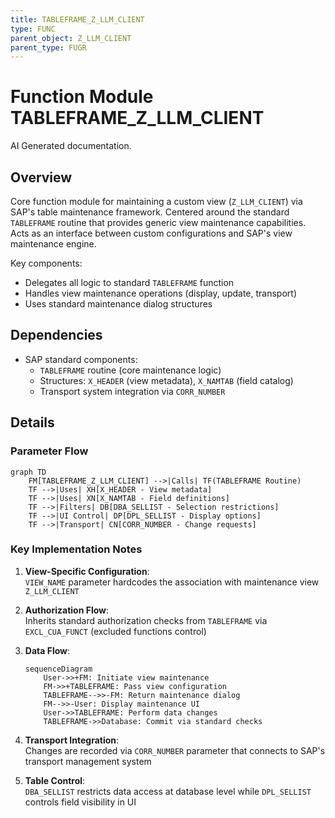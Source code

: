```yaml
---
title: TABLEFRAME_Z_LLM_CLIENT
type: FUNC
parent_object: Z_LLM_CLIENT
parent_type: FUGR
---
```


# Function Module TABLEFRAME_Z_LLM_CLIENT

AI Generated documentation.

## Overview  

Core function module for maintaining a custom view (`Z_LLM_CLIENT`) via SAP's table maintenance framework. Centered around the standard `TABLEFRAME` routine that provides generic view maintenance capabilities. Acts as an interface between custom configurations and SAP's view maintenance engine.

Key components:

- Delegates all logic to standard `TABLEFRAME` function
- Handles view maintenance operations (display, update, transport)
- Uses standard maintenance dialog structures

## Dependencies  

- SAP standard components:  
  - `TABLEFRAME` routine (core maintenance logic)
  - Structures: `X_HEADER` (view metadata), `X_NAMTAB` (field catalog)
  - Transport system integration via `CORR_NUMBER`

## Details  

### Parameter Flow  

```mermaid
graph TD
    FM[TABLEFRAME_Z_LLM_CLIENT] -->|Calls| TF(TABLEFRAME Routine)
    TF -->|Uses| XH[X_HEADER - View metadata]
    TF -->|Uses| XN[X_NAMTAB - Field definitions]
    TF -->|Filters| DB[DBA_SELLIST - Selection restrictions]
    TF -->|UI Control| DP[DPL_SELLIST - Display options]
    TF -->|Transport| CN[CORR_NUMBER - Change requests]
```

### Key Implementation Notes  

1. **View-Specific Configuration**:  
   `VIEW_NAME` parameter hardcodes the association with maintenance view `Z_LLM_CLIENT`

2. **Authorization Flow**:  
   Inherits standard authorization checks from `TABLEFRAME` via `EXCL_CUA_FUNCT` (excluded functions control)

3. **Data Flow**:  

   ```mermaid
   sequenceDiagram
       User->>+FM: Initiate view maintenance
       FM->>+TABLEFRAME: Pass view configuration
       TABLEFRAME-->>-FM: Return maintenance dialog
       FM-->>-User: Display maintenance UI
       User->>TABLEFRAME: Perform data changes
       TABLEFRAME->>Database: Commit via standard checks
   ```

4. **Transport Integration**:  
   Changes are recorded via `CORR_NUMBER` parameter that connects to SAP's transport management system

5. **Table Control**:  
   `DBA_SELLIST` restricts data access at database level while `DPL_SELLIST` controls field visibility in UI
